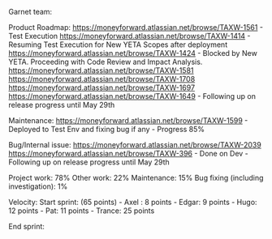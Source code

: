Garnet team:

Product Roadmap:
    https://moneyforward.atlassian.net/browse/TAXW-1561
        - Test Execution
    https://moneyforward.atlassian.net/browse/TAXW-1414
        - Resuming Test Execution for New YETA Scopes after deployment
    https://moneyforward.atlassian.net/browse/TAXW-1424
        - Blocked by New YETA. Proceeding with Code Review and Impact Analysis.
    https://moneyforward.atlassian.net/browse/TAXW-1581
    https://moneyforward.atlassian.net/browse/TAXW-1708
    https://moneyforward.atlassian.net/browse/TAXW-1697
    https://moneyforward.atlassian.net/browse/TAXW-1649
        - Following up on release progress until May 29th

Maintenance:
    https://moneyforward.atlassian.net/browse/TAXW-1599
        - Deployed to Test Env and fixing bug if any
        - Progress 85%

Bug/Internal issue:
    https://moneyforward.atlassian.net/browse/TAXW-2039
    https://moneyforward.atlassian.net/browse/TAXW-396
        - Done on Dev
        - Following up on release progress until May 29th

Project work: 78%
Other work: 22%
    Maintenance: 15%
    Bug fixing (including investigation): 1%

Velocity:
    Start sprint: (65 points)
        - Axel : 8 points
        - Edgar: 9 points
        - Hugo:  12 points
        - Pat: 11 points
        - Trance: 25 points

End sprint: